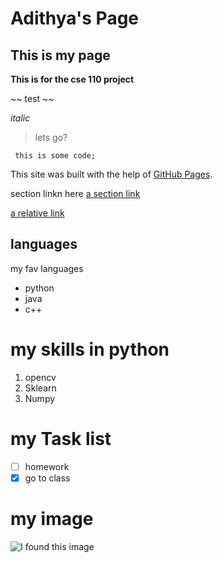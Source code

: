 # Adithya's Page

## This is my page
**This is for the cse 110 project**

 ~~ test ~~
 
 *italic*
 >lets go?

 ``` this is some code;```

 This site was built with the help of  [GitHub Pages](https://docs.github.com/).

section linkn here
[a section link](#languages)


[a relative link](./README.md)
## languages
my fav languages 
- python
- java
- c++

# my skills in python
1. opencv
2. Sklearn
3. Numpy

# my Task list
- [ ] homework
- [X] go to class

# my image
![I found this image](https://image.freepik.com/free-photo/old-black-background-grunge-texture-dark-wallpaper-blackboard-chalkboard-room-wall_1258-28312.jpg)


